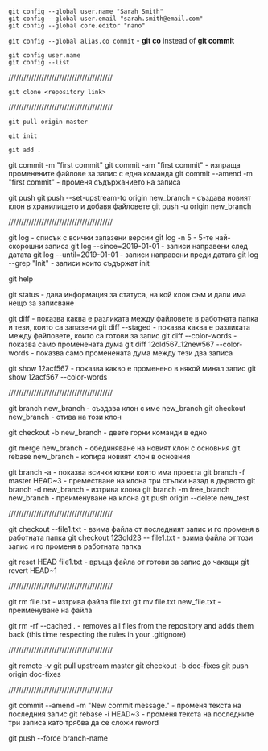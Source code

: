 
`git config --global user.name "Sarah Smith"`    
`git config --global user.email "sarah.smith@email.com"`     
`git config --global core.editor "nano"`

`git config --global alias.co commit` - **git co** instead of **git commit**

`git config user.name`    
`git config --list`

/////////////////////////////////////////

`git clone <repository link>`

/////////////////////////////////////////

`git pull origin master`

`git init`

`git add .`

git commit -m "first commit"
git commit -am "first commit" - изпраща променените файлове за запис с една команда
git commit --amend -m "first commit" - променя съдържанието на записа

git push
git push --set-upstream-to origin new_branch - създава новият клон в хранилището и добавя файловете
git push -u origin new_branch

/////////////////////////////////////////

git log - списък с всички запазени версии
git log -n 5 - 5-те най-скорошни записа
git log --since=2019-01-01 - записи направени след датата
git log --until=2019-01-01 - записи направени преди датата
git log --grep "Init" - записи които съдържат init

git help

git status - дава информация за статуса, на кой клон съм и дали има нещо за записване

git diff - показва каква е разликата между файловете в работната папка и тези, които са запазени
git diff --staged - показва каква е разликата между файловете, които са готови за запис
git diff --color-words - показва само променената дума
git diff 12old567..12new567 --color-words - показва само променената дума между тези два записа

git show 12acf567 - показва какво е променено в някой минал запис
git show 12acf567 --color-words

/////////////////////////////////////////

git branch new_branch - създава клон с име new_branch
git checkout new_branch - отива на този клон

git checkout -b new_branch - двете горни команди в едно

git merge new_branch - обединяване на новият клон с основния
git rebase new_branch - копира новият клон в основния

git branch -a - показва всички клони които има проекта
git branch -f master HEAD~3 - преместване на клона три стъпки назад в дървото
git branch -d new_branch - изтрива клона
git branch -m free_branch new_branch - преименуване на клона
git push origin --delete new_test

/////////////////////////////////////////

git checkout --file1.txt - взима файла от последният запис и го променя в работната папка
git checkout 123old23 -- file1.txt - взима файла от този запис и го променя в работната папка

git reset HEAD file1.txt - връща файла от готови за запис до чакащи
git revert HEAD~1

/////////////////////////////////////////

git rm file.txt - изтрива файла file.txt
git mv file.txt new_file.txt - преименуване на файла

git rm -rf --cached . - removes all files from the repository and adds them back (this time respecting the rules in your .gitignore)

/////////////////////////////////////////

git remote -v
git pull upstream master
git checkout -b doc-fixes
git push origin doc-fixes

/////////////////////////////////////////

git commit --amend -m "New commit message." - променя текста на последния запис
git rebase -i HEAD~3 - променя текста на последните три записа като трябва да се сложи reword

git push --force branch-name
